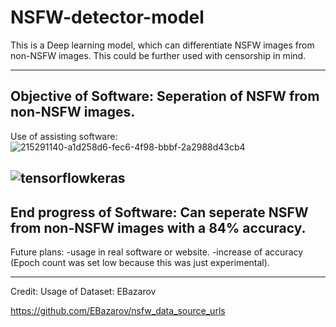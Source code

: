 # NSFW-detector-model
This is a Deep learning model, which can differentiate NSFW images from non-NSFW images. This could be further used with censorship in mind.

----------------------------------------------------------------------
Objective of Software:
Seperation of NSFW from non-NSFW images. 
----------------------------------------------------------------------------------------------------------------------------
Use of assisting software:
![215291140-a1d258d6-fec6-4f98-bbbf-2a2988d43cb4](https://github.com/aarda55/NSFW-detector-model/assets/79632956/8b7e2e5e-ffe3-4bd9-abb0-ee05b14920ef)

![tensorflowkeras](https://github.com/aarda55/NSFW-detector-model/assets/79632956/8b5c3d0e-64e1-4ca7-bc22-efc5aaea4833)
----------------------------------------------------------------------------------------------------------------------------
End progress of Software:
Can seperate NSFW from non-NSFW images with a 84% accuracy.
----------------------------------------------------------------------------------------------------------------------------
Future plans:
-usage in real software or website.
-increase of accuracy (Epoch count was set low because this was just experimental).

----------------------------------------------------------------------------------------------------------------------------
Credit: Usage of Dataset: EBazarov

https://github.com/EBazarov/nsfw_data_source_urls
